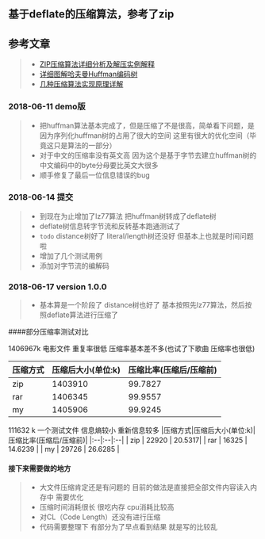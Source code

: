 ## 基于deflate的压缩算法，参考了zip

## 参考文章
> - [ZIP压缩算法详细分析及解压实例解释](https://www.cnblogs.com/esingchan/p/3958962.html)
> - [详细图解哈夫曼Huffman编码树](https://blog.csdn.net/FX677588/article/details/70767446)
> - [几种压缩算法实现原理详解](https://blog.csdn.net/ghevinn/article/details/45747465)

### 2018-06-11  demo版

> - 把huffman算法基本完成了，但是压缩了不是很高，简单看下问题，是因为序列化huffman树的占用了很大的空间 这里有很大的优化空间（毕竟这只是算法的一部分）
> - 对于中文的压缩率没有英文高  因为这个是基于字节去建立huffman树的 中文编码中的byte分母要比英文大很多
> - 顺手修复了最后一位信息错误的bug

### 2018-06-14 提交

> - 到现在为止增加了lz77算法 把huffman树转成了deflate树
> - deflate树信息转字节流和反转基本跑通测试了
> - `todo` distance树好了 literal/length树还没好 但基本上也就是时间问题啦
> - 增加了几个测试用例
> - 添加对字节流的编解码

### 2018-06-17 version 1.0.0

> - 基本算是一个阶段了 distance树也好了 基本按照先lz77算法，然后按照deflate算法进行压缩了

####部分压缩率测试对比

1406967k 电影文件 重复率很低 压缩率基本差不多(也试了下歌曲 压缩率也很低)

  |压缩方式|压缩后大小(单位:k)|压缩比率(压缩后/压缩前)|
  |:--|:--|:--|
  | zip | 1403910 | 99.7827|
  | rar | 1406345 | 99.9557 |
  | my | 1405906 | 99.9245 |

111632  k 一个测试文件 信息熵较小 重新信息较多
  |压缩方式|压缩后大小(单位:k)|压缩比率(压缩后/压缩前)|
  |:--|:--|:--|
  | zip | 22920 | 20.5317|
  | rar | 16325 | 14.6239 |
  | my | 29726 | 26.6285 |


#### 接下来需要做的地方

> - 大文件压缩肯定还是有问题的 目前的做法是直接把全部文件内容读入内存中 需要优化
> - 压缩时间消耗很长 很吃内存  cpu消耗比较高
> - 对CL（Code Length）还没有进行压缩
> - 代码需要整理下 有部分为了早点看到结果 就是写的比较乱